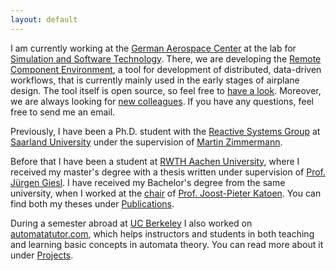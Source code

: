 ```yaml
---
layout: default
---
```


I am currently working at the [German Aerospace Center](https://www.dlr.de) at the lab for [Simulation and Software Technology](https://www.dlr.de/sc).
There, we are developing the [Remote Component Environment](http://www.rcenvironment.de), a tool for development of distributed, data-driven workflows, that is currently mainly used in the early stages of airplane design.
The tool itself is open source, so feel free to [have a look](https://github.com/rcenvironment).
Moreover, we are always looking for [new colleagues](https://www.dlr.de/dlr/jobs/en/desktopdefault.aspx#SimulationsSoftwaretechnik/S:142).
If you have any questions, feel free to send me an email.

Previously, I have been a Ph.D. student with the
[Reactive Systems Group](http://react.uni-saarland.de) at
[Saarland University](http://uni-saarland.de)
under the supervision of [Martin Zimmermann](http://react.uni-saarland.de/people/zimmermann.html).

Before that I have been a student at [RWTH Aachen University](http://www.rwth-aachen.de),
where I received my master's degree with a thesis written under supervision of
[Prof. J&uuml;rgen Giesl](http://verify.rwth-aachen.de/giesl/).
I have received my Bachelor's degree from the same university, when I worked at the [chair](http://moves.rwth-aachen.de) of
[Prof. Joost-Pieter Katoen](http://www-i2.informatik.rwth-aachen.de/~katoen).
You can find both my theses under [Publications](/publications/).

During a semester abroad at [UC Berkeley](http://berkeley.edu/index.html) I also worked on
[automatatutor.com](http://www.automatatutor.com), which helps instructors and students in both teaching
and learning basic concepts in automata theory.
You can read more about it under [Projects](/projects/).
